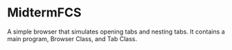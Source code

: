 # MidtermFCS
A simple browser that simulates opening tabs and nesting tabs.
It contains a main program, Browser Class, and Tab Class.